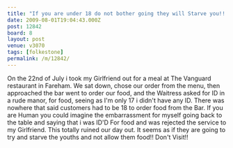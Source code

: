 ```yaml
---
title: "If you are under 18 do not bother going they will Starve you!!!"
date: 2009-08-01T19:04:43.000Z
post: 12842
board: 8
layout: post
venue: v3070
tags: [folkestone]
permalink: /m/12842/
---
```

On the 22nd of July i took my Girlfriend out for a meal at The Vanguard restaurant in Fareham. We sat down, chose our order from the menu, then approached the bar went to order our food, and the Waitress asked for ID in a rude manor, for food, seeing as I'm only 17 i didn't have any ID. There was nowhere that said customers had to be 18 to order food from the Bar. If you are Human you could imagine the embarrassment for myself going back to the table and saying that i was ID'D For food and was rejected the service to my Girlfriend. This totally ruined our day out. It seems as if they are going to try and starve the youths and not allow them food!! Don't Visit!!
